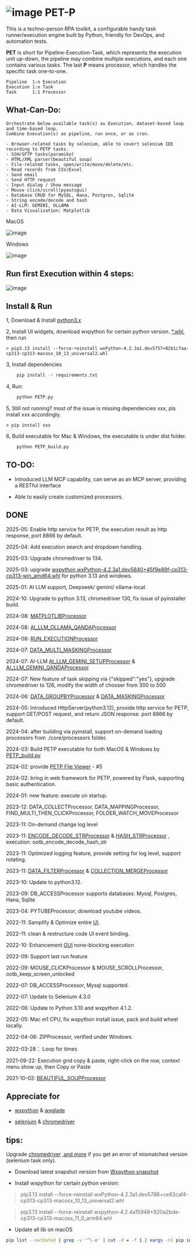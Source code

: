 # ![image](./image/petp_small.png) PET-P

This is a techno-person RPA toolkit, a configurable handy task runner/execution engine built by Python, friendly for
DevOps, and automation tests.

**PET** is short for Pipeline-Execution-Task, which represents the execution unit up-down, the pipeline may combine
multiple
executions,
and each one contains various tasks. The last **P** means processor, which handles the specific task one-to-one.

    Pipeline  1:n Execution
    Execution 1:n Task
    Task      1:1 Processor

## What-Can-Do:

    Orchestrate below available task(s) as Execution, dataset-based loop and time-based loop. 
    Combine Execution(s) as pipeline, run once, or as cron.

    - Browser-related tasks by selenium, able to covert selenium IDE recording to PETP tasks.
    - SSH/SFTP tasks(paramiko)
    - HTML/XML parser(beautiful soup)
    - File-related tasks, open/write/move/delete/etc.
    - Read records from CSV/Excel
    - Send email
    - Send HTTP request
    - Input dialog / Show message
    - Mouse click/scroll(pyautogui)
    - Database CRUD for MySQL, Hana, Postgres, Sqlite
    - String encode/decode and hash
    - AI-LLM: GEMINI, OLLAMA
    - Data Visualization: Matplotlib

MacOS

![image](https://raw.githubusercontent.com/lorisunjunbin/petp/master/image/PETP_overview.png)

Windows

![image](https://raw.githubusercontent.com/lorisunjunbin/petp/master/image/PETP_overview_windows.png)

## Run first Execution within 4 steps:

![image](https://raw.githubusercontent.com/lorisunjunbin/petp/master/image/user_manual.png)

## Install & Run

1, Download & Install [python3.x](https://www.python.org/downloads/)

2, Install UI widgets, download wxpython for certain python
version. [*.whl](https://wxpython.org/Phoenix/snapshot-builds/), then run

    > pip3.13 install --force-reinstall wxPython-4.2.3a1.dev5757+82b1c7aa-cp313-cp313-macosx_10_13_universal2.whl

3, Install dependencies

```bash
    pip install -r requirements.txt
```

4, Run:

```bash
    python PETP.py
```

5, Still not running? most of the issue is missing dependencies xxx, pls install xxx accordingly.

    > pip install xxx

6, Build executable for Mac & Windows, the executable is under dist folder.

```bash
    python PETP_build.py
```

## TO-DO:

- Introduced LLM MCP capability, can serve as an MCP server, providing a RESTful interface

- Able to easily create customized processors.

## DONE

2025-05: Enable http service for PETP, the execution result as http response, port 8866 by default.

2025-04: Add execution search and dropdown handling.

2025-03: Upgrade chromedriver to 134.

2025-03: upgrade [wxpython wxPython-4.2.3a1.dev5840+45f9e89f-cp313-cp313-win_amd64.whl](https://wxpython.org/Phoenix/snapshot-builds/wxPython-4.2.3a1.dev5840+45f9e89f-cp313-cp313-win_amd64.whl) for python 3.13 and windows.

2025-01: AI LLM support, Deepseek/ gemini/ ollama-local

2024-10: Upgrade to python 3.13, chromedriver 130, fix issue of pyinstaller build.

2024-08: [MATPLOTLIBProcessor](./core/processors/MATPLOTLIBProcessor.py)

2024-08: [AI_LLM_OLLAMA_QANDAProcessor](./core/processors/AI_LLM_OLLAMA_QANDAProcessor.py)

2024-08: [RUN_EXECUTIONProcessor](./core/processors/RUN_EXECUTIONProcessor.py)

2024-07: [DATA_MULTI_MASKINGProcessor](./core/processors/DATA_MULTI_MASKINGProcessor.py)

2024-07:
AI-LLM [AI_LLM_GEMINI_SETUPProcessor](./core/processors/AI_LLM_GEMINI_SETUPProcessor.py) & [AI_LLM_GEMINI_QANDAProcessor](./core/processors/AI_LLM_GEMINI_QANDAProcessor.py)

2024-07: New feature of task skipping via {"skipped":"yes"}, upgrade chromedriver to 126, modify the width of chooser
from 300 to 500

2024-06: [DATA_GROUPBYProcessor](./core/processors/DATA_GROUPBYProcessor.py)
& [DATA_MASKINGProcessor](./core/processors/DATA_MASKINGProcessor.py)

2024-05: Introduced HttpServer(python3.12), provide http service for PETP, support GET/POST request, and return JSON
response. port 8866 by default.

2024-04: after building via pyinstall, support on-demand loading processors from ./core/processors folder.

2024-03: Build PETP executable for both MacOS & Windows by [PETP_build.py](./PETP_build.py)

2024-02: provide [PETP File Viewer](./webapp/README.md) - #5

2024-02: bring in web framework for PETP, powered by Flask, supporting basic authentication.

2024-01: new feature: execute on startup.

2023-12: DATA_COLLECTProcessor, DATA_MAPPINGProcessor, FIND_MULTI_THEN_CLICKProcessor, FOLDER_WATCH_MOVEProcessor

2023-11: On-demand change log level

2023-11: [ENCODE_DECODE_STRProcessor](./core/processors/ENCODE_DECODE_STRProcessor.py) & [HASH_STRProcessor](./core/processors/HASH_STRProcessor.py)  ,
execution: ootb_encode_decode_hash_str

2023-11: Optimized logging feature, provide setting for log level, support rotating.

2023-11: [DATA_FILTERProcessor](./core/processors/DATA_FILTERProcessor.py) & [COLLECTION_MERGEProcessor](./core/processors/COLLECTION_MERGEProcessor.py)

2023-10: Update to python3.12.

2023-09: DB_ACCESSProcessor supports databases: Mysql, Postgres, Hana, Sqlite

2023-04: PYTUBEProcessor, download youtube videos.

2022-11: Samplify & Optimize entire [UI](./mvp/view).

2022-11: clean & restructure code UI event binding.

2022-10: Enhancement [GUI](./mvp) none-blocking execution

2022-09: Support last run feature

2022-09: MOUSE_CLICKProcessor & MOUSE_SCROLLProcessor, ootb_keep_screen_unlocked

2022-07: DB_ACCESSProcessor, Mysql supported.

2022-07: Update to Selenium 4.3.0

2022-06: Update to Python 3.10 and wxpython 4.1.2.

2022-05: Mac m1 CPU, fix wxpython install issue, pack and build wheel locally.

2022-04-06: ZIPProcessor, verified under Windows.

2022-03-28： Loop for times

2021-09-22: Execution grid copy & paste, right-click on the row, context menu show up, then Copy or Paste

2021-10-02: [BEAUTIFUL_SOUPProcessor](./core/processors/BEAUTIFUL_SOUPProcessor.py)

## Appreciate for

- [wxpython](https://www.wxpython.org/) & [wxglade](https://wxglade.sourceforge.net/)

- [selenium](https://selenium-python.readthedocs.io/) & [chromedriver](https://googlechromelabs.github.io/chrome-for-testing/)

## tips:

Upgrade [chromedriver](https://googlechromelabs.github.io/chrome-for-testing/) ,[and more](https://googlechromelabs.github.io/chrome-for-testing/known-good-versions-with-downloads.json)
if you get an error of mismatched version (selenium task only).

- Download latest snapshot version from [Wxpython snapshot](https://wxpython.org/Phoenix/snapshot-builds/)


- Install wxpython for certain python version:

> pip3.13 install --force-reinstall wxPython-4.2.3a1.dev5788+ce82caf4-cp313-cp313-macosx_10_13_universal2.whl

> pip3.13 install --force-reinstall wxpython-4.2.4a15946+920a2bde-cp313-cp313-macosx_11_0_arm64.whl

- Update all lib on macOS

``` bash 
pip list --outdated | grep -v '^\-e' | cut -d = -f 1 | xargs -n1 pip install -U
```  

